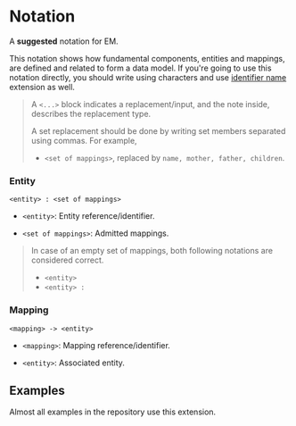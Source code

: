 # Notation

A **suggested** notation for EM.

This notation shows how fundamental components, entities and mappings, are defined and related to form a data model. If you're going to use this notation directly, you should write using characters and use [identifier name](id-name.md) extension as well.

> A `<...>` block indicates a replacement/input, and the note inside, describes the replacement type.
>
> A set replacement should be done by writing set members separated using commas. For example,
>
> - `<set of mappings>`, replaced by `name, mother, father, children`.

### Entity

`<entity> : <set of mappings>`

- `<entity>`: Entity reference/identifier.

- `<set of mappings>`: Admitted mappings.

> In case of an empty set of mappings, both following notations are considered correct.
>
> - `<entity>`
> - `<entity> :`

### Mapping

`<mapping> -> <entity>`

- `<mapping>`: Mapping reference/identifier.

- `<entity>`: Associated entity.

## Examples

Almost all examples in the repository use this extension.
